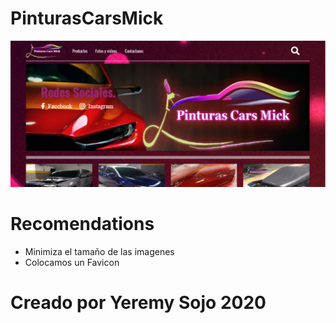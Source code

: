 # PinturasCarsMick
![](./screenshot.png)

# Recomendations
* Minimiza el tamaño de las imagenes
* Colocamos un Favicon

# Creado por Yeremy Sojo 2020
